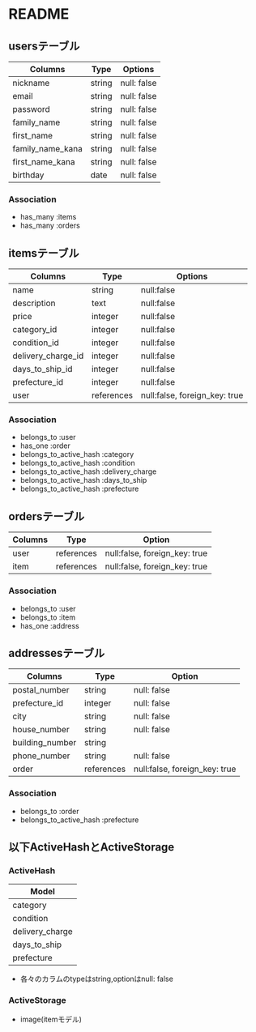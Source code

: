# README

## usersテーブル

| Columns          | Type   | Options     |
| ---------------- | ------ | ----------- |
| nickname         | string | null: false |
| email            | string | null: false |
| password         | string | null: false |
| family_name      | string | null: false |
| first_name       | string | null: false |
| family_name_kana | string | null: false |
| first_name_kana  | string | null: false |
| birthday         | date   | null: false |

### Association

- has_many :items
- has_many :orders

## itemsテーブル
| Columns            | Type       | Options                       |
| ------------------ | ---------- | ----------------------------- |
| name               | string     | null:false                    |
| description        | text       | null:false                    |
| price              | integer    | null:false                    |
| category_id        | integer    | null:false                    |
| condition_id       | integer    | null:false                    |
| delivery_charge_id | integer    | null:false                    |
| days_to_ship_id    | integer    | null:false                    |
| prefecture_id      | integer    | null:false                    |
| user               | references | null:false, foreign_key: true |

### Association

- belongs_to :user
- has_one :order
- belongs_to_active_hash :category
- belongs_to_active_hash :condition
- belongs_to_active_hash :delivery_charge
- belongs_to_active_hash :days_to_ship
- belongs_to_active_hash :prefecture

## ordersテーブル

| Columns | Type       | Option                        |
| ------- | ---------- | ----------------------------- |
| user    | references | null:false, foreign_key: true |
| item    | references | null:false, foreign_key: true |

### Association
- belongs_to :user
- belongs_to :item
- has_one :address

## addressesテーブル

| Columns         | Type       | Option                        |
| ----------------| ---------- | ----------------------------- |
| postal_number   | string     | null: false                   |
| prefecture_id   | integer    | null: false                   |
| city            | string     | null: false                   |
| house_number    | string     | null: false                   |
| building_number | string     |                               |
| phone_number    | string     | null: false                   |
| order           | references | null:false, foreign_key: true |

### Association
- belongs_to :order
- belongs_to_active_hash :prefecture

## 以下ActiveHashとActiveStorage

### ActiveHash
| Model           |
| --------------- |
| category        |
| condition       |
| delivery_charge |
| days_to_ship    |
| prefecture      |

- 各々のカラムのtypeはstring,optionはnull: false

### ActiveStorage
- image(itemモデル)